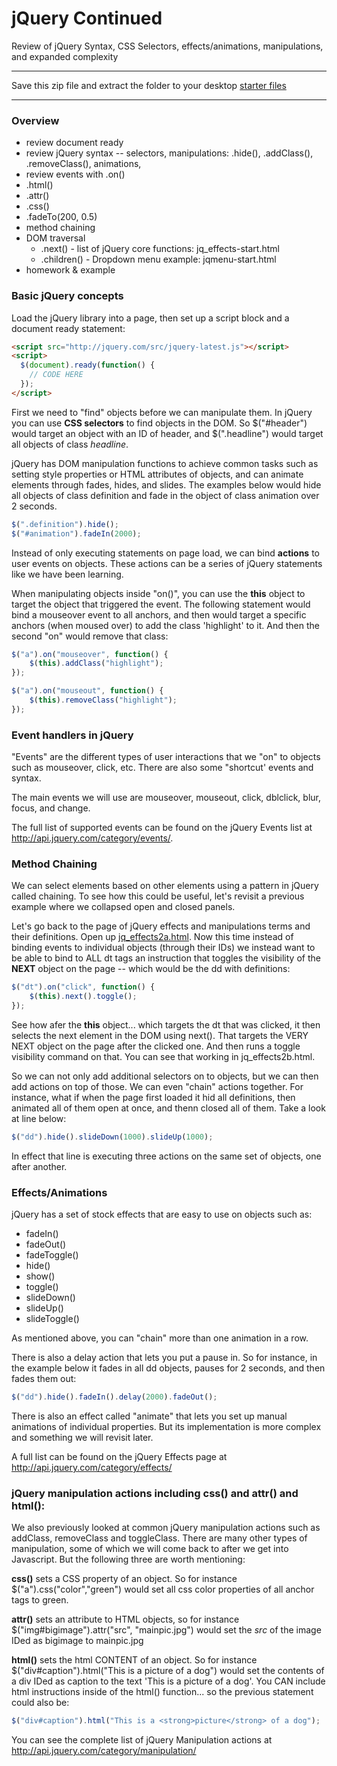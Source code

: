 jQuery Continued
================

Review of jQuery Syntax, CSS Selectors, effects/animations, manipulations, and expanded complexity

******************
Save this zip file and extract the folder to your desktop
[starter files](http://itpwebdev.herokuapp.com/starters/301/jquery-continued.zip)
******************

### Overview

* review document ready
* review jQuery syntax -- selectors, manipulations: .hide(), .addClass(), .removeClass(), animations, 
* review events with .on()
* .html()
* .attr()
* .css()
* .fadeTo(200, 0.5)
* method chaining
* DOM traversal
	* .next() - list of jQuery core functions: jq_effects-start.html
	* .children() - Dropdown menu example: jqmenu-start.html
* homework & example

### Basic jQuery concepts

Load the jQuery library into a page, then set up a script block and a document ready statement:

```html
<script src="http://jquery.com/src/jquery-latest.js"></script>
<script>
  $(document).ready(function() {
  	// CODE HERE
  });
</script>
```

First we need to "find" objects before we can manipulate them. In jQuery you can use __CSS selectors__ to find objects in the DOM. So $("#header") would target an object with an ID of header, and $(".headline") would target all objects of class _headline_. 
 
jQuery has DOM manipulation functions to achieve common tasks such as setting style properties or HTML attributes of objects, and can animate elements through fades, hides, and slides. The examples below would hide all objects of class definition and fade in the object of class animation over 2 seconds.

```js
$(".definition").hide();
$("#animation").fadeIn(2000);  
```
 	
Instead of only executing statements on page load, we can bind __actions__ to user events on objects. These actions can be a series of jQuery statements like we have been learning.
 
When manipulating objects inside "on()", you can use the __this__ object to target the object that triggered the event. The following statement would bind a mouseover event to all anchors, and then would target a specific anchors (when moused over) to add the class 'highlight' to it. And then the second "on" would remove that class:
   
```js
$("a").on("mouseover", function() {
	$(this).addClass("highlight");
});

$("a").on("mouseout", function() {
	$(this).removeClass("highlight");
});
```
 
### Event handlers in jQuery

"Events" are the different types of user interactions that we "on" to objects such as mouseover, click, etc. There are also some "shortcut' events and syntax.

The main events we will use are mouseover, mouseout, click, dblclick, blur, focus, and change.

The full list of supported events can be found on the jQuery Events list at http://api.jquery.com/category/events/.


### Method Chaining

We can select elements based on other elements using a pattern in jQuery called chaining. To see how this could be useful, let's revisit a previous example where we collapsed open and closed panels.

Let's go back to the page of jQuery effects and manipulations terms and their definitions. Open up [jq_effects2a.html](http://webdev.usc.edu/itp301/lecture_examples/jq_effects2a.html). Now this time instead of binding events to individual objects (through their IDs) we instead want to be able to bind to ALL dt tags an instruction that toggles the visibility of the __NEXT__ object on the page -- which would be the dd with definitions:

```js
$("dt").on("click", function() {
	$(this).next().toggle();
});
```
See how afer the __this__ object... which targets the dt that was clicked, it then selects the next element in the DOM using next(). That targets the VERY NEXT object on the page after the clicked one. And then runs a toggle visibility command on that. You can see that working in jq_effects2b.html.

So we can not only add additional selectors on to objects, but we can then add actions on top of those. We can even "chain" actions together. For instance, what if when the page first loaded it hid all definitions, then animated all of them open at once, and thenn closed all of them. Take a look at line below:

```js
$("dd").hide().slideDown(1000).slideUp(1000);
```
	
In effect that line is executing three actions on the same set of objects, one after another.

 
### Effects/Animations

jQuery has a set of stock effects that are easy to use on objects such as:

* fadeIn()
* fadeOut()
* fadeToggle()
* hide()
* show()
* toggle()
* slideDown()
* slideUp()
* slideToggle()

As mentioned above, you can "chain" more than one animation in a row.

There is also a delay action that lets you put a pause in. So for instance, in the example below it fades in all dd objects, pauses for 2 seconds, and then fades them out:

```js
$("dd").hide().fadeIn().delay(2000).fadeOut();
```
	
There is also an effect called "animate" that lets you set up manual animations of individual properties. But its implementation is more complex and something we will revisit later.

A full list can be found on the jQuery Effects page at http://api.jquery.com/category/effects/

 
### jQuery manipulation actions including css() and attr() and html():

We also previously looked at common jQuery manipulation actions such as addClass, removeClass and toggleClass. There are many other types of manipulation, some of which we will come back to after we get into Javascript. But the following three are worth mentioning:

__css()__ sets a CSS property of an object. So for instance $("a").css("color","green") would set all css color properties of all anchor tags to green.
 
__attr()__ sets an attribute to HTML objects, so for instance $("img#bigimage").attr("src", "mainpic.jpg") would set the _src_ of the image IDed as bigimage to mainpic.jpg
 
__html()__ sets the html CONTENT of an object. So for instance $("div#caption").html("This is a picture of a dog") would set the contents of a div IDed as caption to the text 'This is a picture of a dog'. You CAN include html instructions inside of the html() function... so the previous statement could also be:

```js
$("div#caption").html("This is a <strong>picture</strong> of a dog");
```

You can see the complete list of jQuery Manipulation actions at http://api.jquery.com/category/manipulation/

